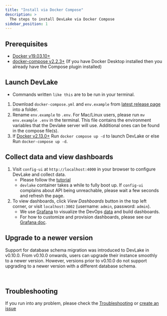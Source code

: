 ```yaml
---
title: "Install via Docker Compose"
description: >
  The steps to install DevLake via Docker Compose
sidebar_position: 1
---
```



## Prerequisites

- [Docker v19.03.10+](https://docs.docker.com/get-docker)
- [docker-compose v2.2.3+](https://docs.docker.com/compose/install/) (If you have Docker Desktop installed then you already have the Compose plugin installed)

## Launch DevLake

- Commands written `like this` are to be run in your terminal.

1. Download `docker-compose.yml` and `env.example` from [latest release page](https://github.com/apache/incubator-devlake/releases/latest) into a folder.
2. Rename `env.example` to `.env`. For Mac/Linux users, please run `mv env.example .env` in the terminal. This file contains the environment variables that the Devlake server will use. Additional ones can be found in the compose file(s).
3. If [Docker v2.13.0+](https://docs.docker.com/get-docker) Run `docker compose up -d` to launch DevLake or else Run `docker-compose up -d`.

## Collect data and view dashboards

1. Visit `config-ui` at `http://localhost:4000` in your browser to configure DevLake and collect data.
   - Please follow the [tutorial](Configuration/Tutorial.md)
   - `devlake` container takes a while to fully boot up. If `config-ui` complains about API being unreachable, please wait a few seconds and refresh the page.
2. To view dashboards, click *View Dashboards* button in the top left corner, or visit `localhost:3002` (username: `admin`, password: `admin`).
   - We use [Grafana](https://grafana.com/) to visualize the DevOps [data](/Overview/SupportedDataSources.md) and build dashboards.
   - For how to customize and provision dashboards, please see our [Grafana doc](../Configuration/Dashboards/GrafanaUserGuide.md).


## Upgrade to a newer version

Support for database schema migration was introduced to DevLake in v0.10.0. From v0.10.0 onwards, users can upgrade their instance smoothly to a newer version. However, versions prior to v0.10.0 do not support upgrading to a newer version with a different database schema.

<br/>


## Troubleshooting

If you run into any problem, please check the [Troubleshooting](/Troubleshooting/Installation.md) or [create an issue](https://github.com/apache/incubator-devlake/issues)
